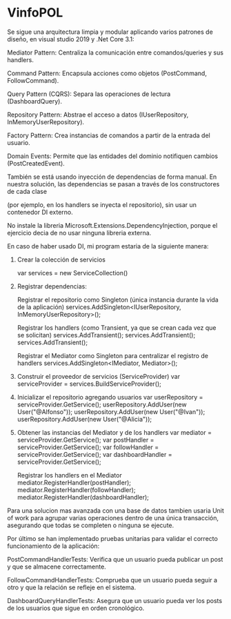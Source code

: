 # VinfoPOL

 Se sigue una arquitectura limpia y modular aplicando varios patrones de diseño, en visual studio 2019 y .Net Core 3.1:

Mediator Pattern: Centraliza la comunicación entre comandos/queries y sus handlers.

Command Pattern: Encapsula acciones como objetos (PostCommand, FollowCommand).

Query Pattern (CQRS): Separa las operaciones de lectura (DashboardQuery).

Repository Pattern: Abstrae el acceso a datos (IUserRepository, InMemoryUserRepository).

Factory Pattern: Crea instancias de comandos a partir de la entrada del usuario.

Domain Events: Permite que las entidades del dominio notifiquen cambios (PostCreatedEvent).


También se está usando inyección de dependencias de forma manual. En nuestra solución, las dependencias se pasan a través de los constructores de cada clase 

(por ejemplo, en los handlers se inyecta el repositorio), sin usar un contenedor DI externo. 

No instale la libreria Microsoft.Extensions.DependencyInjection, porque el ejercicio decia de no usar ninguna libreria externa.

En caso de haber usado DI, mi program estaria de la siguiente manera:

 1. Crear la colección de servicios
    
      var services = new ServiceCollection()

2. Registrar dependencias:

   Registrar el repositorio como Singleton (única instancia durante la vida de la aplicación)
     services.AddSingleton<IUserRepository, InMemoryUserRepository>();

   Registrar los handlers (como Transient, ya que se crean cada vez que se solicitan)
      services.AddTransient<PostCommandHandler>();
      services.AddTransient<FollowCommandHandler>();
      services.AddTransient<DashboardQueryHandler>();

    Registrar el Mediator como Singleton para centralizar el registro de handlers
      services.AddSingleton<IMediator, Mediator>();

3. Construir el proveedor de servicios (ServiceProvider)
      var serviceProvider = services.BuildServiceProvider();

4. Inicializar el repositorio agregando usuarios
      var userRepository = serviceProvider.GetService<IUserRepository>();
      userRepository.AddUser(new User("@Alfonso"));
      userRepository.AddUser(new User("@Ivan"));
      userRepository.AddUser(new User("@Alicia"));

5. Obtener las instancias del Mediator y de los handlers
      var mediator = serviceProvider.GetService<IMediator>();
      var postHandler = serviceProvider.GetService<PostCommandHandler>();
      var followHandler = serviceProvider.GetService<FollowCommandHandler>();
      var dashboardHandler = serviceProvider.GetService<DashboardQueryHandler>();

   Registrar los handlers en el Mediator
      mediator.RegisterHandler<PostCommand>(postHandler);
      mediator.RegisterHandler<FollowCommand>(followHandler);
      mediator.RegisterHandler<DashboardQuery>(dashboardHandler);


Para una solucion mas avanzada con una base de datos tambien usaria Unit of work para agrupar varias operaciones dentro de una única transacción, asegurando que todas se completen o ninguna se ejecute.


Por último se han implementado pruebas unitarias para validar el correcto funcionamiento de la aplicación:

PostCommandHandlerTests: Verifica que un usuario pueda publicar un post y que se almacene correctamente.

FollowCommandHandlerTests: Comprueba que un usuario pueda seguir a otro y que la relación se refleje en el sistema.

DashboardQueryHandlerTests: Asegura que un usuario pueda ver los posts de los usuarios que sigue en orden cronológico.

